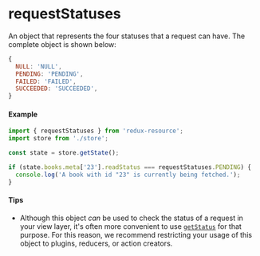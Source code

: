 # requestStatuses

An object that represents the four statuses that a request can have. The
complete object is shown below:

```js
{
  NULL: 'NULL',
  PENDING: 'PENDING',
  FAILED: 'FAILED',
  SUCCEEDED: 'SUCCEEDED',
}
```

#### Example

```js
import { requestStatuses } from 'redux-resource';
import store from './store';

const state = store.getState();

if (state.books.meta['23'].readStatus === requestStatuses.PENDING) {
  console.log('A book with id "23" is currently being fetched.');
}
```

#### Tips

- Although this object _can_ be used to check the status of a request in your
  view layer, it's often more convenient to use [`getStatus`](get-status.md)
  for that purpose. For this reason, we recommend restricting your usage of this
  object to plugins, reducers, or action creators.
